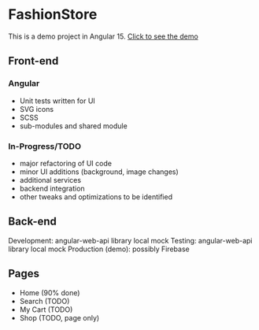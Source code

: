 # FashionStore 

This is a demo project in Angular 15.
[Click to see the demo](https://fashion-store-seven.vercel.app/)

## Front-end
### Angular
- Unit tests written for UI
- SVG icons
- SCSS
- sub-modules and shared module

### In-Progress/TODO
- major refactoring of UI code
- minor UI additions (background, image changes)
- additional services
- backend integration
- other tweaks and optimizations to be identified

## Back-end
Development: angular-web-api library local mock
Testing: angular-web-api library local mock
Production (demo): possibly Firebase

## Pages
- Home (90% done)
- Search (TODO)
- My Cart (TODO)
- Shop (TODO, page only)



